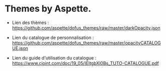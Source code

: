 # Themes by Aspette.

- Lien des thèmes :
https://github.com/aspette/dofus_themes/raw/master/darkOpacity.json

- Lien du catalogue de personnalisation :
https://github.com/aspette/dofus_themes/raw/master/opacityCATALOGUE.json

- Lien du guide d'utilisation du catalogue : 
https://www.cjoint.com/doc/19_05/IEltgbXl0Bs_TUTO-CATALOGUE.pdf
